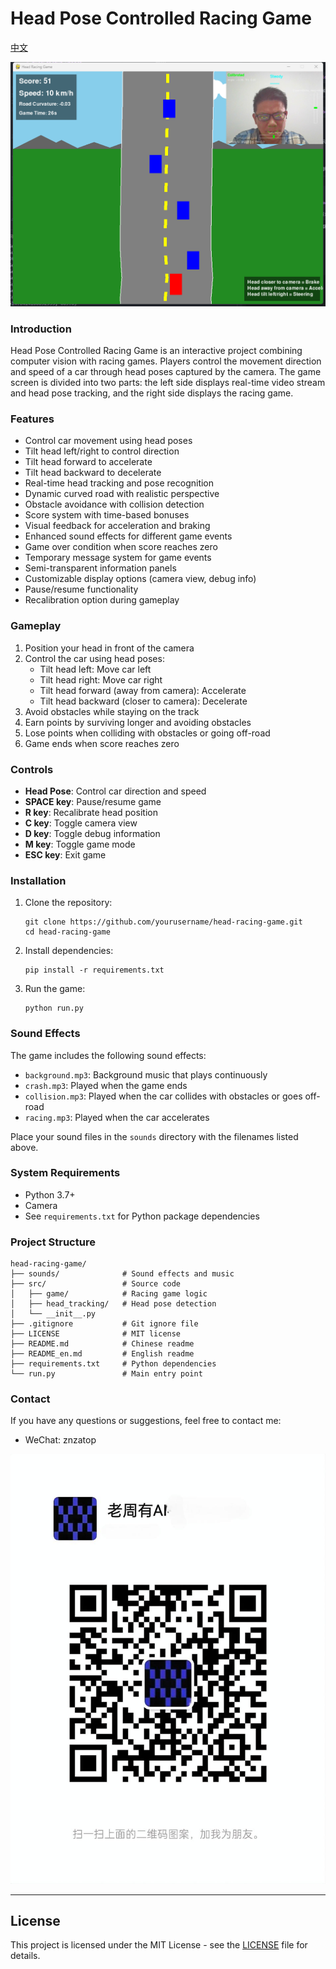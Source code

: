 # Head Pose Controlled Racing Game

[中文](README.md)

![Game Demo](https://github.com/wangqiqi/interesting_assets/raw/main/images/head_racing_game.png)

### Introduction

Head Pose Controlled Racing Game is an interactive project combining computer vision with racing games. Players control the movement direction and speed of a car through head poses captured by the camera. The game screen is divided into two parts: the left side displays real-time video stream and head pose tracking, and the right side displays the racing game.

### Features

- Control car movement using head poses
- Tilt head left/right to control direction
- Tilt head forward to accelerate
- Tilt head backward to decelerate
- Real-time head tracking and pose recognition
- Dynamic curved road with realistic perspective
- Obstacle avoidance with collision detection
- Score system with time-based bonuses
- Visual feedback for acceleration and braking
- Enhanced sound effects for different game events
- Game over condition when score reaches zero
- Temporary message system for game events
- Semi-transparent information panels
- Customizable display options (camera view, debug info)
- Pause/resume functionality
- Recalibration option during gameplay

### Gameplay

1. Position your head in front of the camera
2. Control the car using head poses:
   - Tilt head left: Move car left
   - Tilt head right: Move car right
   - Tilt head forward (away from camera): Accelerate
   - Tilt head backward (closer to camera): Decelerate
3. Avoid obstacles while staying on the track
4. Earn points by surviving longer and avoiding obstacles
5. Lose points when colliding with obstacles or going off-road
6. Game ends when score reaches zero

### Controls

- **Head Pose**: Control car direction and speed
- **SPACE key**: Pause/resume game
- **R key**: Recalibrate head position
- **C key**: Toggle camera view
- **D key**: Toggle debug information
- **M key**: Toggle game mode
- **ESC key**: Exit game

### Installation

1. Clone the repository:
   ```
   git clone https://github.com/yourusername/head-racing-game.git
   cd head-racing-game
   ```

2. Install dependencies:
   ```
   pip install -r requirements.txt
   ```

3. Run the game:
   ```
   python run.py
   ```

### Sound Effects

The game includes the following sound effects:
- `background.mp3`: Background music that plays continuously
- `crash.mp3`: Played when the game ends
- `collision.mp3`: Played when the car collides with obstacles or goes off-road
- `racing.mp3`: Played when the car accelerates

Place your sound files in the `sounds` directory with the filenames listed above.

### System Requirements

- Python 3.7+
- Camera
- See `requirements.txt` for Python package dependencies

### Project Structure

```
head-racing-game/
├── sounds/              # Sound effects and music
├── src/                 # Source code
│   ├── game/            # Racing game logic
│   ├── head_tracking/   # Head pose detection
│   └── __init__.py
├── .gitignore           # Git ignore file
├── LICENSE              # MIT license
├── README.md            # Chinese readme
├── README_en.md         # English readme
├── requirements.txt     # Python dependencies
└── run.py               # Main entry point
```

### Contact

If you have any questions or suggestions, feel free to contact me:

- WeChat: znzatop

![WeChat](https://github.com/wangqiqi/interesting_assets/raw/main/images/wechat.jpg)

---

## License

This project is licensed under the MIT License - see the [LICENSE](LICENSE) file for details. 